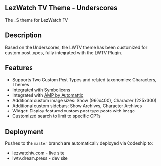 ## LezWatch TV Theme - Underscores

The _S theme for LezWatch TV

## Description

Based on the Underscores, the LWTV theme has been customized for custom post types, fully integrated with the LWTV Plugin.

## Features

* Supports Two Custom Post Types and related taxonomies: Characters, Themes
* Integrated with Symbolicons
* Integrated with [AMP by Automattic](https://wordpress.org/plugins/amp/)
* Additional custom image sizes: Show (960x400), Character (225x300)
* Additional custom sidebars: Show Archives, Character Archives
* Widget: Display featured custom post type posts with image
* Customized search to limit to specific CPTs

## Deployment

Pushes to the `master` branch are automatically deployed via Codeship to:

* lezwatchtv.com - live site
* lwtv.dream.press - dev site